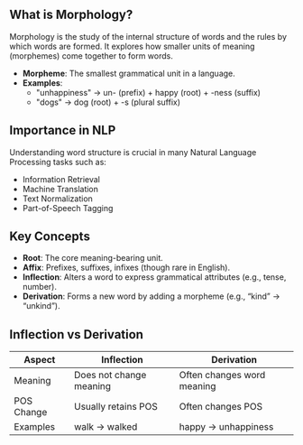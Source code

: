 ## What is Morphology?

Morphology is the study of the internal structure of words and the rules by which words are formed. It explores how smaller units of meaning (morphemes) come together to form words.

- **Morpheme**: The smallest grammatical unit in a language.
- **Examples**:
  - "unhappiness" → un- (prefix) + happy (root) + -ness (suffix)
  - "dogs" → dog (root) + -s (plural suffix)

## Importance in NLP

Understanding word structure is crucial in many Natural Language Processing tasks such as:

- Information Retrieval
- Machine Translation
- Text Normalization
- Part-of-Speech Tagging

## Key Concepts

- **Root**: The core meaning-bearing unit.
- **Affix**: Prefixes, suffixes, infixes (though rare in English).
- **Inflection**: Alters a word to express grammatical attributes (e.g., tense, number).
- **Derivation**: Forms a new word by adding a morpheme (e.g., “kind” → “unkind”).

## Inflection vs Derivation

| Aspect     | Inflection              | Derivation                 |
| ---------- | ----------------------- | -------------------------- |
| Meaning    | Does not change meaning | Often changes word meaning |
| POS Change | Usually retains POS     | Often changes POS          |
| Examples   | walk → walked           | happy → unhappiness        |
